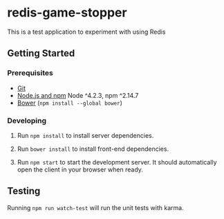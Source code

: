 # redis-game-stopper
This is a test application to experiment with using Redis

## Getting Started

### Prerequisites

- [Git](https://git-scm.com/)
- [Node.js and npm](nodejs.org) Node ^4.2.3, npm ^2.14.7
- [Bower](bower.io) (`npm install --global bower`)

### Developing

1. Run `npm install` to install server dependencies.

2. Run `bower install` to install front-end dependencies.

3. Run `npm start` to start the development server. It should automatically open the client in your browser when ready.

## Testing

Running `npm run watch-test` will run the unit tests with karma.
